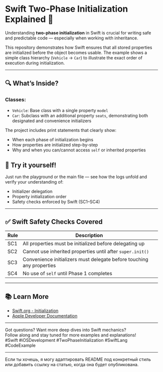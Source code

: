 # Swift Two-Phase Initialization Explained 🧠

Understanding **two-phase initialization** in Swift is crucial for writing safe and predictable code — especially when working with inheritance.

This repository demonstrates how Swift ensures that all stored properties are initialized before the object becomes usable. The example shows a simple class hierarchy (`Vehicle` → `Car`) to illustrate the exact order of execution during initialization.

---

## 🔍 What’s Inside?

### Classes:
- `Vehicle`: Base class with a single property `model`
- `Car`: Subclass with an additional property `seats`, demonstrating both designated and convenience initializers

The project includes print statements that clearly show:
- When each phase of initialization begins
- How properties are initialized step-by-step
- Why and when you can/cannot access `self` or inherited properties

## 🧪 Try it yourself!

Just run the playground or the main file — see how the logs unfold and verify your understanding of:

- Initializer delegation
- Property initialization order
- Safety checks enforced by Swift (SC1–SC4)

---

## ✅ Swift Safety Checks Covered

| Rule | Description |
|------|-------------|
| SC1 | All properties must be initialized before delegating up |
| SC2 | Cannot use inherited properties until after `super.init()` |
| SC3 | Convenience initializers must delegate before touching any properties |
| SC4 | No use of `self` until Phase 1 completes |

---

## 📚 Learn More

- [Swift.org - Initialization](https://docs.swift.org/swift-book/LanguageGuide/Initialization.html)
- [Apple Developer Documentation](https://developer.apple.com/documentation/)

---

Got questions? Want more deep dives into Swift mechanics?  
Follow along and stay tuned for more examples and explanations!  
#Swift #iOSDevelopment #TwoPhaseInitialization #SwiftLang #CodeExample

--- 

Если ты хочешь, я могу адаптировать README под конкретный стиль или добавить ссылку на статью, когда она будет опубликована.
